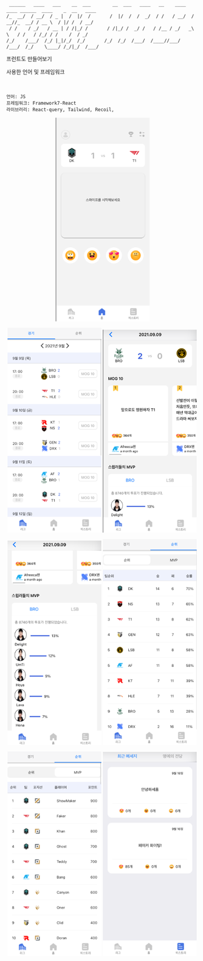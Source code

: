 ```
 ______   ____   ___    __  ___        __  ___   ____   __    ____   ____ ______  ____    _  __   ____
/_  __/  / __/  / _ |  /  |/  /       /  |/  /  /  _/  / /   / __/  / __//_  __/ / __ \  / |/ /  / __/
 / /    / _/   / __ | / /|_/ /       / /|_/ /  _/ /   / /__ / _/   _\ \   / /   / /_/ / /    /  / _/
/_/    /___/  /_/ |_|/_/  /_/       /_/  /_/  /___/  /____//___/  /___/  /_/    \____/ /_/|_/  /___/
```

프런트도 만들어보기

사용한 언어 및 프레임워크

```


언어: JS
프레임워크: Framework7-React
라이브러리: React-query, Tailwind, Recoil,

```

<p align="center">
    <img width="49%" src="public/images/로그인.png" alt>
    <img width="49%" src="public/images/메인.png" alt>
</p>
<p align="center">
    <img width="49%"src="public/images/경기일정.png" alt>
    <img width="49%"src="public/images/디테일.png" alt>
</p>
<p align="center">
    <img width="49%"src="public/images/피오지.png" alt>
    <img width="49%"src="public/images/팀순위.png" alt>
</p>
<p align="center">
    <img width="49%"src="public/images/mvp순위.png" alt>
    <img width="49%"src="public/images/최근 메시지.png" alt>
</p>
